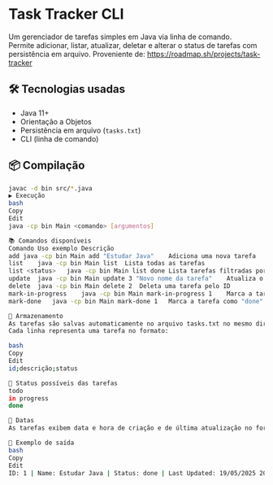 # Task Tracker CLI

Um gerenciador de tarefas simples em Java via linha de comando.  
Permite adicionar, listar, atualizar, deletar e alterar o status de tarefas com persistência em arquivo.
Proveniente de: https://roadmap.sh/projects/task-tracker

## 🛠️ Tecnologias usadas

- Java 11+
- Orientação a Objetos
- Persistência em arquivo (`tasks.txt`)
- CLI (linha de comando)

## 📦 Compilação

```bash
javac -d bin src/*.java
▶️ Execução
bash
Copy
Edit
java -cp bin Main <comando> [argumentos]

📚 Comandos disponíveis
Comando	Uso exemplo	Descrição
add	java -cp bin Main add "Estudar Java"	Adiciona uma nova tarefa
list	java -cp bin Main list	Lista todas as tarefas
list <status>	java -cp bin Main list done	Lista tarefas filtradas por status
update	java -cp bin Main update 3 "Novo nome da tarefa"	Atualiza o nome de uma tarefa
delete	java -cp bin Main delete 2	Deleta uma tarefa pelo ID
mark-in-progress	java -cp bin Main mark-in-progress 1	Marca a tarefa como "in progress"
mark-done	java -cp bin Main mark-done 1	Marca a tarefa como "done"

📁 Armazenamento
As tarefas são salvas automaticamente no arquivo tasks.txt no mesmo diretório do programa.
Cada linha representa uma tarefa no formato:

bash
Copy
Edit
id;descrição;status

📌 Status possíveis das tarefas
todo
in progress
done

📆 Datas
As tarefas exibem data e hora de criação e de última atualização no formato dd/MM/yyyy HH:mm.

📄 Exemplo de saída
bash
Copy
Edit
ID: 1 | Name: Estudar Java | Status: done | Last Updated: 19/05/2025 20:13 | Created: 19/05/2025 19:40
